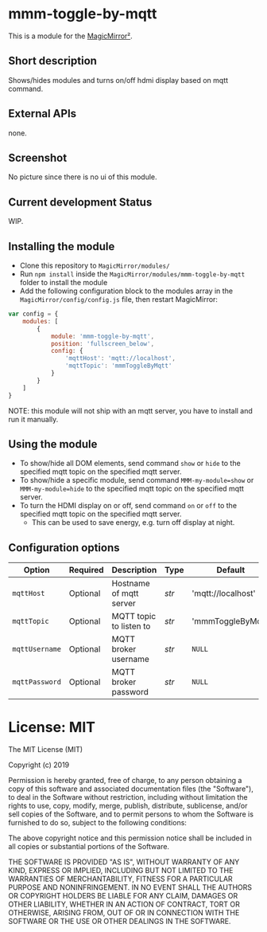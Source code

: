 # mmm-toggle-by-mqtt

This is a module for the [MagicMirror²](https://github.com/MichMich/MagicMirror/).


## Short description
Shows/hides modules and turns on/off hdmi display based on mqtt command.

## External APIs
none.

## Screenshot
No picture since there is no ui of this module.

## Current development Status
WIP.


## Installing the module

* Clone this repository to `MagicMirror/modules/`
* Run ```npm install``` inside the `MagicMirror/modules/mmm-toggle-by-mqtt` folder to install the module
* Add the following configuration block to the modules array in the `MagicMirror/config/config.js` file, then restart MagicMirror:
```js
var config = {
    modules: [
        {
            module: 'mmm-toggle-by-mqtt',
            position: 'fullscreen_below',
            config: {
                'mqttHost': 'mqtt://localhost',
                'mqttTopic': 'mmmToggleByMqtt'
            }
        }
    ]
}
```
NOTE: this module will not ship with an mqtt server, you have to install and run it manually.


## Using the module

* To show/hide all DOM elements, send command `show` or `hide` to the specified mqtt topic on the specified mqtt server.
* To show/hide a specific module, send command `MMM-my-module=show` or `MMM-my-module=hide` to the specified mqtt topic on the specified mqtt server.
* To turn the HDMI display on or off, send command `on` or `off` to the specified mqtt topic on the specified mqtt server.
    * This can be used to save energy, e.g. turn off display at night.


## Configuration options

| Option | Required | Description | Type | Default
| ------ | -------- | ----------- | ---- | -------
| `mqttHost` | Optional | Hostname of mqtt server | _str_ | 'mqtt://localhost'
| `mqttTopic` | Optional | MQTT topic to listen to | _str_ | 'mmmToggleByMqtt'
| `mqttUsername` | Optional | MQTT broker username | _str_ | `NULL`
| `mqttPassword` | Optional | MQTT broker password | _str_ | `NULL`


# License: MIT

The MIT License (MIT)

Copyright (c) 2019

Permission is hereby granted, free of charge, to any person obtaining a copy
of this software and associated documentation files (the "Software"), to deal
in the Software without restriction, including without limitation the rights
to use, copy, modify, merge, publish, distribute, sublicense, and/or sell
copies of the Software, and to permit persons to whom the Software is
furnished to do so, subject to the following conditions:

The above copyright notice and this permission notice shall be included in all
copies or substantial portions of the Software.

THE SOFTWARE IS PROVIDED "AS IS", WITHOUT WARRANTY OF ANY KIND, EXPRESS OR
IMPLIED, INCLUDING BUT NOT LIMITED TO THE WARRANTIES OF MERCHANTABILITY,
FITNESS FOR A PARTICULAR PURPOSE AND NONINFRINGEMENT. IN NO EVENT SHALL THE
AUTHORS OR COPYRIGHT HOLDERS BE LIABLE FOR ANY CLAIM, DAMAGES OR OTHER
LIABILITY, WHETHER IN AN ACTION OF CONTRACT, TORT OR OTHERWISE, ARISING FROM,
OUT OF OR IN CONNECTION WITH THE SOFTWARE OR THE USE OR OTHER DEALINGS IN THE
SOFTWARE.
